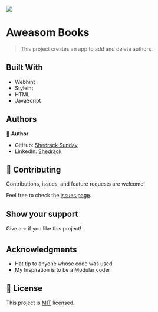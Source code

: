 ![](https://img.shields.io/badge/Microverse-blueviolet)

# Aweasom Books

> This project creates an app to add and delete authors.


## Built With

- Webhint
- Styleint
- HTML
- JavaScript



## Authors

👤 **Author**

- GitHub: [Shedrack Sunday](https://github.com/Shedrack-sunday)
- LinkedIn: [Shedrack](https://linkedin.com/in/Shedrack-sunday)


## 🤝 Contributing

Contributions, issues, and feature requests are welcome!

Feel free to check the [issues page](../../issues/).

## Show your support

Give a ⭐️ if you like this project!

## Acknowledgments

- Hat tip to anyone whose code was used
- My Inspiration is to be a Modular coder

## 📝 License

This project is [MIT](./LICENSE) licensed.
